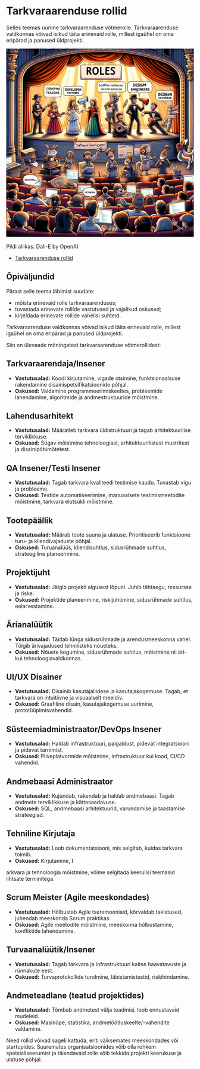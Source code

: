 # Tarkvaraarenduse rollid

Selles teemas uurime tarkvaraarenduse võtmerolle. Tarkvaraarenduse valdkonnas võivad isikud täita erinevaid rolle, millest igaühel on oma eripärad ja panused üldprojekti.

![Rollid](Roles.webp)

Pildi allikas: Dall-E by OpenAI

- [Tarkvaraarenduse rollid](#tarkvaraarenduse-rollid)

## Õpiväljundid

Pärast selle teema läbimist suudate:

- mõista erinevaid rolle tarkvaraarenduses;
- tuvastada erinevate rollide vastutused ja vajalikud oskused;
- kirjeldada erinevate rollide vahelisi suhteid.

Tarkvaraarenduse valdkonnas võivad isikud täita erinevaid rolle, millest igaühel on oma eripärad ja panused üldprojekti.

Siin on ülevaade mõningatest tarkvaraarenduse võtmerollidest:

## Tarkvaraarendaja/Insener
- **Vastutusalad:** Koodi kirjutamine, vigade otsimine, funktsionaalsuse rakendamine disainispetsifikatsioonide põhjal.
- **Oskused:** Valdamine programmeerimiskeeltes, probleemide lahendamine, algoritmide ja andmestruktuuride mõistmine.

## Lahendusarhitekt
- **Vastutusalad:** Määratleb tarkvara üldistruktuuri ja tagab arhitektuurilise terviklikkuse.
- **Oskused:** Sügav mõistmine tehnoloogiast, arhitektuurilistest mustritest ja disainipõhimõtetest.

## QA Insener/Testi Insener
- **Vastutusalad:** Tagab tarkvara kvaliteedi testimise kaudu. Tuvastab vigu ja probleeme.
- **Oskused:** Testide automatiseerimine, manuaalsete testimismeetodite mõistmine, tarkvara elutsükli mõistmine.

## Tootepäällik
- **Vastutusalad:** Määrab toote suuna ja ulatuse. Prioritiseerib funktsioone turu- ja kliendivajaduste põhjal.
- **Oskused:** Turuanalüüs, kliendisuhtlus, sidusrühmade suhtlus, strateegiline planeerimine.

## Projektijuht
- **Vastutusalad:** Jälgib projekti algusest lõpuni. Juhib tähtaegu, ressursse ja riske.
- **Oskused:** Projektide planeerimine, riskijuhtimine, sidusrühmade suhtlus, eelarvestamine.

## Ärianalüütik
- **Vastutusalad:** Täidab lünga sidusrühmade ja arendusmeeskonna vahel. Tõlgib ärivajadused tehnilisteks nõueteks.
- **Oskused:** Nõuete kogumine, sidusrühmade suhtlus, mõistmine nii äri- kui tehnoloogiavaldkonnas.

## UI/UX Disainer
- **Vastutusalad:** Disainib kasutajaliidese ja kasutajakogemuse. Tagab, et tarkvara on intuitiivne ja visuaalselt meeldiv.
- **Oskused:** Graafiline disain, kasutajakogemuse uurimine, prototüüpimisvahendid.

## Süsteemiadministraator/DevOps Insener
- **Vastutusalad:** Haldab infrastruktuuri, paigaldust, pidevat integratsiooni ja pidevat tarnimist.
- **Oskused:** Pilveplatvormide mõistmine, infrastruktuur kui kood, CI/CD vahendid.

## Andmebaasi Administraator
- **Vastutusalad:** Kujundab, rakendab ja haldab andmebaasi. Tagab andmete terviklikkuse ja kättesaadavuse.
- **Oskused:** SQL, andmebaasi arhitektuurid, varundamise ja taastamise strateegiad.

## Tehniline Kirjutaja
- **Vastutusalad:** Loob dokumentatsiooni, mis selgitab, kuidas tarkvara toimib.
- **Oskused:** Kirjutamine, t

arkvara ja tehnoloogia mõistmine, võime selgitada keerulisi teemasid lihtsate terminitega.

## Scrum Meister (Agile meeskondades)
- **Vastutusalad:** Hõlbustab Agile tseremooniaid, kõrvaldab takistused, juhendab meeskonda Scrum praktikas.
- **Oskused:** Agile meetodite mõistmine, meeskonna hõlbustamine, konfliktide lahendamine.

## Turvaanalüütik/Insener
- **Vastutusalad:** Tagab tarkvara ja infrastruktuuri kaitse haavatavuste ja rünnakute eest.
- **Oskused:** Turvaprotokollide tundmine, läbistamistestid, riskihindamine.

## Andmeteadlane (teatud projektides)
- **Vastutusalad:** Tõmbab andmetest välja teadmisi, loob ennustavaid mudeleid.
- **Oskused:** Masinõpe, statistika, andmetöötluskeelte/-vahendite valdamine.

Need rollid võivad sageli kattuda, eriti väiksemates meeskondades või startupides. Suuremates organisatsioonides võib olla rohkem spetsialiseerumist ja täiendavaid rolle võib tekkida projekti keerukuse ja ulatuse põhjal.